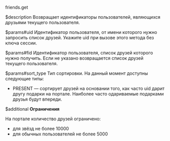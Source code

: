 friends.get

$description
Возвращает идентификаторы пользователей, являющихся друзьями текущего пользователя.

$params#uid
Идентификатор пользователя, от имени которого нужно запросить список друзей. Укажите uid при вызове этого метода без ключа сессии.

$params#fid
Идентификатор пользователя, список друзей которого нужно получить. Если не указано возвращается список друзей текущего пользователя.

$params#sort_type
Тип сортировки. На данный момент доступны следующие типы:

* PRESENT — сортирует друзей на основании того, как часто uid дарит другу подарки на портале. Наиболее часто одариваемые подарками друзья будут впереди.

$additional
**Ограничения**

На портале количество друзей ограничено:

* для звёзд не более 10000
* для обычных пользователей не более 5000
